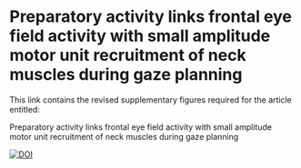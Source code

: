 # Preparatory activity links frontal eye field activity with small amplitude motor unit recruitment of neck muscles during gaze planning

This link contains the revised supplementary figures required for the article entitled:

Preparatory activity links frontal eye field activity with small amplitude motor unit recruitment of neck muscles during gaze planning

[![DOI](https://zenodo.org/badge/353296589.svg)](https://zenodo.org/badge/latestdoi/353296589)
